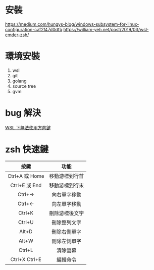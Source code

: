 # 安裝

https://medium.com/hungys-blog/windows-subsystem-for-linux-configuration-caf2f47d0dfb
https://william-yeh.net/post/2019/03/wsl-cmder-zsh/

# 環境安裝

1. wsl
2. git
3. golang
4. source tree
5. gvm

# bug 解決

[WSL 下無法使用方向鍵](https://blog.csdn.net/qq_35559420/article/details/85759788)


# zsh 快速鍵

|      按鍵      |      功能      |
| :------------: | :------------: |
| Ctrl+A 或 Home | 移動游標到行首 |
| Ctrl+E 或 End  | 移動游標到行末 |
|     Ctrl+→     |  向右單字移動  |
|     Ctrl+←     |  向左單字移動  |
|     Ctrl+K     | 刪除游標後文字 |
|     Ctrl+U     |  刪除整列文字  |
|     Alt+D      |  刪除右側單字  |
|     Alt+W      |  刪除左側單字  |
|     Ctrl+L     |    清除螢幕    |
| Ctrl+X Ctrl+E  |    編輯命令    |

